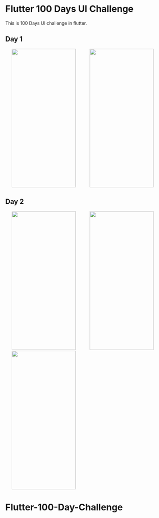 # Flutter 100 Days UI Challenge

This is 100 Days UI challenge in flutter.

## Day 1 
<p float="left">
  <img src="https://user-images.githubusercontent.com/34621423/118239107-fb69e200-b4b6-11eb-9196-8318aa86b70d.png" width="200" height="433" hspace="20"/> 
  <img src="https://user-images.githubusercontent.com/34621423/118239128-01f85980-b4b7-11eb-868e-077e4d08386e.png" width="200" height="433" hspace="20"/>
</p>

## Day 2 
<p float="left">
  <img src="https://user-images.githubusercontent.com/34621423/118370457-6acdf780-b5c5-11eb-868a-12b0043066c6.png" width="200" height="433" hspace="20"/> 
  <img src="https://user-images.githubusercontent.com/34621423/118370460-6d305180-b5c5-11eb-9a5c-68abe8c6a377.png" width="200" height="433" hspace="20"/>
  <img src="https://user-images.githubusercontent.com/34621423/118370463-6e617e80-b5c5-11eb-942a-cf90ee4a6803.png" width="200" height="433" hspace="20"/>
</p>

# Flutter-100-Day-Challenge

